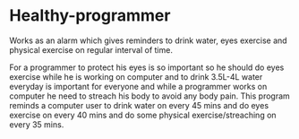# Healthy-programmer
Works as an alarm which gives reminders to drink water, eyes exercise and physical exercise on regular interval of time.

For a programmer to protect his eyes is so important so he should do eyes exercise while he is working on computer
and to drink 3.5L-4L water everyday is important for everyone and while a programmer works on computer he need to streach his body to avoid any body pain.
This program reminds a computer user to drink water on every 45 mins and do eyes exercise on every 40 mins and do some physical exercise/streaching on every 35 mins.
